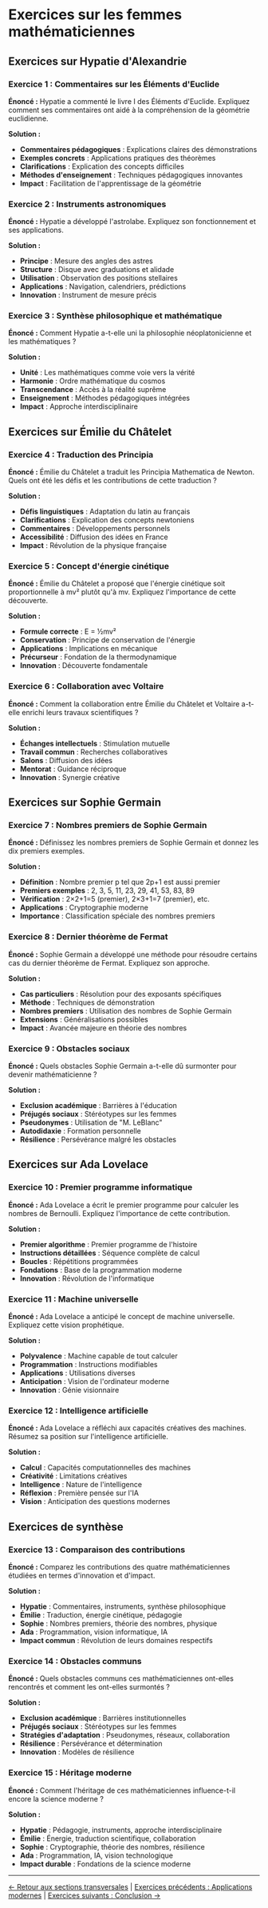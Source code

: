 # Exercices sur les femmes mathématiciennes

## Exercices sur Hypatie d'Alexandrie

### Exercice 1 : Commentaires sur les Éléments d'Euclide
**Énoncé :** Hypatie a commenté le livre I des Éléments d'Euclide. Expliquez comment ses commentaires ont aidé à la compréhension de la géométrie euclidienne.

**Solution :**
- **Commentaires pédagogiques** : Explications claires des démonstrations
- **Exemples concrets** : Applications pratiques des théorèmes
- **Clarifications** : Explication des concepts difficiles
- **Méthodes d'enseignement** : Techniques pédagogiques innovantes
- **Impact** : Facilitation de l'apprentissage de la géométrie

### Exercice 2 : Instruments astronomiques
**Énoncé :** Hypatie a développé l'astrolabe. Expliquez son fonctionnement et ses applications.

**Solution :**
- **Principe** : Mesure des angles des astres
- **Structure** : Disque avec graduations et alidade
- **Utilisation** : Observation des positions stellaires
- **Applications** : Navigation, calendriers, prédictions
- **Innovation** : Instrument de mesure précis

### Exercice 3 : Synthèse philosophique et mathématique
**Énoncé :** Comment Hypatie a-t-elle uni la philosophie néoplatonicienne et les mathématiques ?

**Solution :**
- **Unité** : Les mathématiques comme voie vers la vérité
- **Harmonie** : Ordre mathématique du cosmos
- **Transcendance** : Accès à la réalité suprême
- **Enseignement** : Méthodes pédagogiques intégrées
- **Impact** : Approche interdisciplinaire

## Exercices sur Émilie du Châtelet

### Exercice 4 : Traduction des Principia
**Énoncé :** Émilie du Châtelet a traduit les Principia Mathematica de Newton. Quels ont été les défis et les contributions de cette traduction ?

**Solution :**
- **Défis linguistiques** : Adaptation du latin au français
- **Clarifications** : Explication des concepts newtoniens
- **Commentaires** : Développements personnels
- **Accessibilité** : Diffusion des idées en France
- **Impact** : Révolution de la physique française

### Exercice 5 : Concept d'énergie cinétique
**Énoncé :** Émilie du Châtelet a proposé que l'énergie cinétique soit proportionnelle à mv² plutôt qu'à mv. Expliquez l'importance de cette découverte.

**Solution :**
- **Formule correcte** : E = ½mv²
- **Conservation** : Principe de conservation de l'énergie
- **Applications** : Implications en mécanique
- **Précurseur** : Fondation de la thermodynamique
- **Innovation** : Découverte fondamentale

### Exercice 6 : Collaboration avec Voltaire
**Énoncé :** Comment la collaboration entre Émilie du Châtelet et Voltaire a-t-elle enrichi leurs travaux scientifiques ?

**Solution :**
- **Échanges intellectuels** : Stimulation mutuelle
- **Travail commun** : Recherches collaboratives
- **Salons** : Diffusion des idées
- **Mentorat** : Guidance réciproque
- **Innovation** : Synergie créative

## Exercices sur Sophie Germain

### Exercice 7 : Nombres premiers de Sophie Germain
**Énoncé :** Définissez les nombres premiers de Sophie Germain et donnez les dix premiers exemples.

**Solution :**
- **Définition** : Nombre premier p tel que 2p+1 est aussi premier
- **Premiers exemples** : 2, 3, 5, 11, 23, 29, 41, 53, 83, 89
- **Vérification** : 2×2+1=5 (premier), 2×3+1=7 (premier), etc.
- **Applications** : Cryptographie moderne
- **Importance** : Classification spéciale des nombres premiers

### Exercice 8 : Dernier théorème de Fermat
**Énoncé :** Sophie Germain a développé une méthode pour résoudre certains cas du dernier théorème de Fermat. Expliquez son approche.

**Solution :**
- **Cas particuliers** : Résolution pour des exposants spécifiques
- **Méthode** : Techniques de démonstration
- **Nombres premiers** : Utilisation des nombres de Sophie Germain
- **Extensions** : Généralisations possibles
- **Impact** : Avancée majeure en théorie des nombres

### Exercice 9 : Obstacles sociaux
**Énoncé :** Quels obstacles Sophie Germain a-t-elle dû surmonter pour devenir mathématicienne ?

**Solution :**
- **Exclusion académique** : Barrières à l'éducation
- **Préjugés sociaux** : Stéréotypes sur les femmes
- **Pseudonymes** : Utilisation de "M. LeBlanc"
- **Autodidaxie** : Formation personnelle
- **Résilience** : Persévérance malgré les obstacles

## Exercices sur Ada Lovelace

### Exercice 10 : Premier programme informatique
**Énoncé :** Ada Lovelace a écrit le premier programme pour calculer les nombres de Bernoulli. Expliquez l'importance de cette contribution.

**Solution :**
- **Premier algorithme** : Premier programme de l'histoire
- **Instructions détaillées** : Séquence complète de calcul
- **Boucles** : Répétitions programmées
- **Fondations** : Base de la programmation moderne
- **Innovation** : Révolution de l'informatique

### Exercice 11 : Machine universelle
**Énoncé :** Ada Lovelace a anticipé le concept de machine universelle. Expliquez cette vision prophétique.

**Solution :**
- **Polyvalence** : Machine capable de tout calculer
- **Programmation** : Instructions modifiables
- **Applications** : Utilisations diverses
- **Anticipation** : Vision de l'ordinateur moderne
- **Innovation** : Génie visionnaire

### Exercice 12 : Intelligence artificielle
**Énoncé :** Ada Lovelace a réfléchi aux capacités créatives des machines. Résumez sa position sur l'intelligence artificielle.

**Solution :**
- **Calcul** : Capacités computationnelles des machines
- **Créativité** : Limitations créatives
- **Intelligence** : Nature de l'intelligence
- **Réflexion** : Première pensée sur l'IA
- **Vision** : Anticipation des questions modernes

## Exercices de synthèse

### Exercice 13 : Comparaison des contributions
**Énoncé :** Comparez les contributions des quatre mathématiciennes étudiées en termes d'innovation et d'impact.

**Solution :**
- **Hypatie** : Commentaires, instruments, synthèse philosophique
- **Émilie** : Traduction, énergie cinétique, pédagogie
- **Sophie** : Nombres premiers, théorie des nombres, physique
- **Ada** : Programmation, vision informatique, IA
- **Impact commun** : Révolution de leurs domaines respectifs

### Exercice 14 : Obstacles communs
**Énoncé :** Quels obstacles communs ces mathématiciennes ont-elles rencontrés et comment les ont-elles surmontés ?

**Solution :**
- **Exclusion académique** : Barrières institutionnelles
- **Préjugés sociaux** : Stéréotypes sur les femmes
- **Stratégies d'adaptation** : Pseudonymes, réseaux, collaboration
- **Résilience** : Persévérance et détermination
- **Innovation** : Modèles de résilience

### Exercice 15 : Héritage moderne
**Énoncé :** Comment l'héritage de ces mathématiciennes influence-t-il encore la science moderne ?

**Solution :**
- **Hypatie** : Pédagogie, instruments, approche interdisciplinaire
- **Émilie** : Énergie, traduction scientifique, collaboration
- **Sophie** : Cryptographie, théorie des nombres, résilience
- **Ada** : Programmation, IA, vision technologique
- **Impact durable** : Fondations de la science moderne

---

[← Retour aux sections transversales](../README.md) | [Exercices précédents : Applications modernes](Exercices_Applications_Modernes.md) | [Exercices suivants : Conclusion →](../../07_Conclusion.md)
